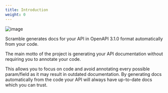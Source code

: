 ```yaml
---
title: Introduction
weight: 0
---
```

![image](https://user-images.githubusercontent.com/6153876/188955262-5e49ccbc-6db0-494c-8a77-28a120e581eb.png)

Scramble generates docs for your API in OpenAPI 3.1.0 format automatically from your code.

The main motto of the project is generating your API documentation without requiring you to annotate your code.

This allows you to focus on code and avoid annotating every possible param/field as it may result in outdated documentation. By generating docs automatically from the code your API will always have up-to-date docs which you can trust.
